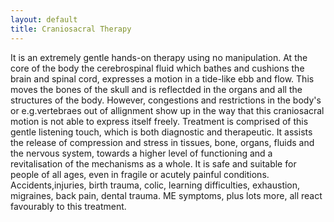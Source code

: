 ```yaml
---
layout: default
title: Craniosacral Therapy
---
```


It is an extremely gentle hands-on therapy using no manipulation. At the core of the body the cerebrospinal fluid which bathes and cushions the brain and spinal cord, expresses a motion in a tide-like ebb and flow. This moves the bones of the skull and is reflectded in the organs and all the structures of the body. However, congestions and restrictions in the body's or e.g.vertebraes out of allignment show up in the way that this craniosacral motion is not able to express itself freely. Treatment is comprised of this gentle listening touch, which is both diagnostic and therapeutic. It assists the release of compression and stress in tissues, bone, organs, fluids and the nervous system, towards a higher level of functioning and a revitalisation of the mechanisms as a whole. It is safe and suitable for people of all ages, even in fragile or acutely painful conditions. Accidents,injuries, birth trauma, colic, learning difficulties, exhaustion, migraines, back pain, dental trauma. ME symptoms, plus lots more, all react favourably to this treatment.
